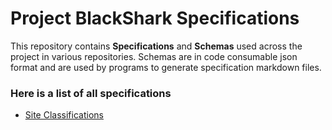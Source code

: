 




# Project BlackShark Specifications

This repository contains **Specifications** and **Schemas**  used across the project in various repositories. Schemas are in code consumable json format and are used by programs to generate specification markdown files.

### Here is a list of all specifications
- [Site Classifications](https://github.com/Project-Blackshark/specifications/blob/main/specifications/SITE%20CLASSIFICATION.md)

